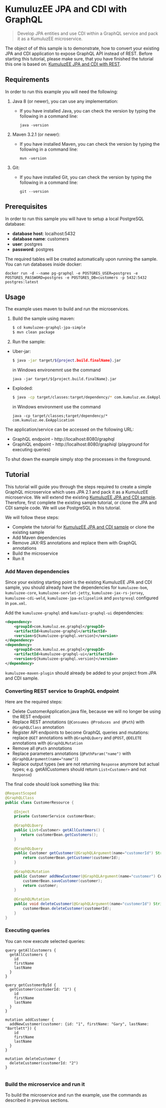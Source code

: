 # KumuluzEE JPA and CDI with GraphQL

> Develop JPA entities and use CDI within a GraphQL service and pack it as a KumuluzEE microservice.

The object of of this sample is to demonstrate, how to convert your existing JPA and CDI application to expose GraphQL API instead of REST. Before starting this tutorial, please make sure, that you have finished the tutorial this one is based on: [KumuluzEE JPA and CDI with REST](https://github.com/kumuluz/kumuluzee-samples/tree/master/jpa).

## Requirements

In order to run this example you will need the following:

1. Java 8 (or newer), you can use any implementation:
    * If you have installed Java, you can check the version by typing the following in a command line:
        
        ```
        java -version
        ```

2. Maven 3.2.1 (or newer):
    * If you have installed Maven, you can check the version by typing the following in a command line:
        
        ```
        mvn -version
        ```
3. Git:
    * If you have installed Git, you can check the version by typing the following in a command line:
    
        ```
        git --version
        ```
    

## Prerequisites

In order to run this sample you will have to setup a local PostgreSQL database:
- __database host__: localhost:5432
- __database name__: customers
- __user__: postgres
- __password__: postgres

The required tables will be created automatically upon running the sample.
You can run databases inside docker:
```
docker run -d --name pg-graphql -e POSTGRES_USER=postgres -e POSTGRES_PASSWORD=postgres -e POSTGRES_DB=customers -p 5432:5432 postgres:latest
```

## Usage

The example uses maven to build and run the microservices.

1. Build the sample using maven:

    ```bash
    $ cd kumuluzee-graphql-jpa-simple
    $ mvn clean package
    ```

2. Run the sample:
* Uber-jar:

    ```bash
    $ java -jar target/${project.build.finalName}.jar
    ```
    
    in Windows environemnt use the command
    ```batch
    java -jar target/${project.build.finalName}.jar
    ```

* Exploded:

    ```bash
    $ java -cp target/classes:target/dependency/* com.kumuluz.ee.EeApplication
    ```
    
    in Windows environment use the command
    ```batch
    java -cp target/classes;target/dependency/* com.kumuluz.ee.EeApplication
    ```
    
    
The application/service can be accessed on the following URL:
* GraphQL endpoint - http://localhost:8080/graphql
* GraphiQL endpoint - http://localhost:8080/graphiql (playground for executing queries)

To shut down the example simply stop the processes in the foreground.

## Tutorial
This tutorial will guide you through the steps required to create a simple GraphQL microservice which uses JPA 2.1 and pack it as a KumuluzEE microservice. We will extend the existing [KumuluzEE JPA and CDI sample](https://github.com/kumuluz/kumuluzee-samples/tree/master/jpa). Therefore, first complete the existing sample tutorial, or clone the JPA and CDI sample code. We will use PostgreSQL in this tutorial.

We will follow these steps:
* Complete the tutorial for [KumuluzEE JPA and CDI sample](https://github.com/kumuluz/kumuluzee-samples/tree/master/jpa) or clone the existing sample
* Add Maven dependencies
* Remove JAX-RS annotations and replace them with GraphQL annotations
* Build the microservice
* Run it

### Add Maven dependencies

Since your existing starting point is the existing KumuluzEE JPA and CDI sample, you should already have the dependencies for `kumuluzee-bom`, `kumuluzee-core`, `kumuluzee-servlet-jetty`, `kumuluzee-jax-rs-jersey`, `kumuluzee-cdi-weld`, `kumuluzee-jpa-eclipselink` and `postgresql` configured in `pom.xml`.


Add the `kumuluzee-graphql` and `kumuluzz-graphql-ui` dependencies:
```xml
<dependency>
    <groupId>com.kumuluz.ee.graphql</groupId>
    <artifactId>kumuluzee-graphql</artifactId>
    <version>${kumuluzee-graphql.version}</version>
</dependency>
<dependency>
    <groupId>com.kumuluz.ee.graphql</groupId>
    <artifactId>kumuluzee-graphql-ui</artifactId>
    <version>${kumuluzee-graphql.version}</version>
</dependency>

```

`kumuluzee-maven-plugin` should already be added to your project from JPA and CDI sample.


### Converting REST service to GraphQL endpoint
Here are the required steps:
- Delete CustomerApplication.java file, because we will no longer be using the REST endpoint
- Replace REST annotations (`@Consumes @Produces and @Path`) with `@GraphQLClass` annotation
- Register API endpoints to become GraphQL queries and mutations: replace `@GET` annotations with `@GraphQLQuery` and `@POST`, `@DELETE` annotations with `@GraphQLMutation`
- Remove all `@Path` annotations
- Replace parameters annotations (`@PathParam("name")` with `@GraphQLArgument(name="name")`)
- Replace output types (we are not returning `Response` anymore but actual types; e.g. getAllCustomers should return `List<Customer>` and not `Response`)


The final code should look something like this:
```java
@RequestScoped
@GraphQLClass
public class CustomerResource {
  
    @Inject
    private CustomerService customerBean;
  
    @GraphQLQuery
    public List<Customer> getAllCustomers() {
       return customerBean.getCustomers();
    }
  
    @GraphQLQuery
    public Customer getCustomer(@GraphQLArgument(name="customerId") String customerId) {
        return customerBean.getCustomer(customerId);
    }
  
    @GraphQLMutation
    public Customer addNewCustomer(@GraphQLArgument(name="customer") Customer customer) {
        customerBean.saveCustomer(customer);
        return customer;
    }
  
    @GraphQLMutation
    public void deleteCustomer(@GraphQLArgument(name="customerId") String customerId) {
        customerBean.deleteCustomer(customerId);
    }
}

```

### Executing queries
You can now execute selected queries:
```
query getAllCustomers {
  getAllCustomers {
    id
    firstName
    lastName
  }
}
  
query getCustomerById {
  getCustomer(customerId: "1") {
    id
    firstName
    lastName
  }
}
  
mutation addCustomer {
  addNewCustomer(customer: {id: "1", firstName: "Gary", lastName: "Bartlett"}) {
    id
    firstName
    lastName
  }
}
  
mutation deleteCustomer {
  deleteCustomer(customerId: "2")
}
  
```

### Build the microservice and run it

To build the microservice and run the example, use the commands as described in previous sections.
